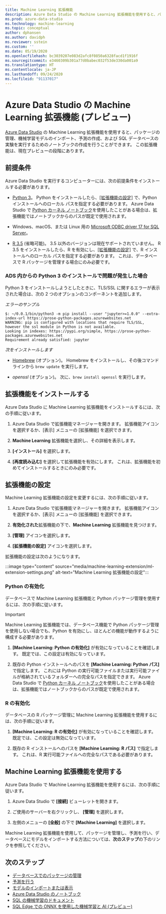 ```yaml
---
title: Machine Learning 拡張機能
description: Azure Data Studio の Machine Learning 拡張機能を使用すると、パッケージの管理、機械学習モデルのインポート、予測の作成、および SQL データベースの実験を実行するためのノートブックの作成を行うことができます。
ms.prod: azure-data-studio
ms.technology: machine-learning
ms.topic: conceptual
author: dphansen
ms.author: davidph
ms.reviewer: sstein
ms.custom: ''
ms.date: 05/19/2020
ms.openlocfilehash: bc3039207e083d2afc8f0850a6328facd1f1916f
ms.sourcegitcommit: e3460309b301a77d0babec032f53de330da001a9
ms.translationtype: HT
ms.contentlocale: ja-JP
ms.lasthandoff: 09/24/2020
ms.locfileid: "91137017"
---
```

# <a name="machine-learning-extension-for-azure-data-studio-preview"></a>Azure Data Studio の Machine Learning 拡張機能 (プレビュー)

[Azure Data Studio](../what-is.md) の Machine Learning 拡張機能を使用すると、パッケージの管理、機械学習モデルのインポート、予測の作成、および SQL データベースの実験を実行するためのノートブックの作成を行うことができます。 この拡張機能は、現在プレビューの段階にあります。

## <a name="prerequisites"></a>前提条件

Azure Data Studio を実行するコンピューターには、次の前提条件をインストールする必要があります。

- [Python 3](https://www.python.org/downloads/)。 Python をインストールしたら、[[拡張機能の設定]](#settings) で、Python インストールへのローカル パスを指定する必要があります。 Azure Data Studio で [Python カーネル ノートブック](../notebooks-tutorial-python-kernel.md)を使用したことがある場合は、拡張機能ではノートブックからのパスが既定で使用されます。

- Windows、macOS、または Linux 用の [Microsoft ODBC driver 17 for SQL Server](../../connect/odbc/download-odbc-driver-for-sql-server.md)。

- [R 3.5](https://www.r-project.org/) (省略可能)。 3\.5 以外のバージョンは現在サポートされていません。 R 3.5 をインストールしたら、R を有効にし、[[拡張機能の設定]](#settings) で、R インストールへのローカル パスを指定する必要があります。 これは、データベースで R パッケージを管理する場合にのみ必要です。

### <a name="trouble-installing-python-3-from-within-ads"></a>ADS 内からの Python 3 のインストールで問題が発生した場合

Python 3 をインストールしようとしたときに、TLS/SSL に関するエラーが表示された場合は、次の 2 つのオプションのコンポーネントを追加します。

_エラーのサンプル_
```
$: ~/0.0.1/bin/python3 -m pip install --user "jupyter>=1.0.0" --extra-index-url https://prose-python-packages.azurewebsites.net
WARNING: pip is configured with locations that require TLS/SSL, however the ssl module in Python is not available.
Looking in indexes: https://pypi.org/simple, https://prose-python-packages.azurewebsites.net
Requirement already satisfied: jupyter
```

_次をインストールします_

- [Homebrew](https://brew.sh) (オプション)。 Homebrew をインストールし、その後コマンド ラインから `brew update` を実行します。

- *openssl* (オプション)。 次に、`brew install openssl` を実行します。

## <a name="install-the-extension"></a>拡張機能をインストールする

Azure Data Studio に Machine Learning 拡張機能をインストールするには、次の手順に従います。

1. Azure Data Studio で拡張機能マネージャーを開きます。 拡張機能アイコンを選択するか、[表示] メニューの [拡張機能] を選択できます。

1. **Machine Learning** 拡張機能を選択し、その詳細を表示します。

1. **[インストール]** を選択します。

1. **[再度読み込む]** を選択して拡張機能を有効にします。 これは、拡張機能を初めてインストールするときにのみ必要です。

<a name="settings"></a>

## <a name="extension-settings"></a>拡張機能の設定

Machine Learning 拡張機能の設定を変更するには、次の手順に従います。

1. Azure Data Studio で拡張機能マネージャーを開きます。 拡張機能アイコンを選択するか、[表示] メニューの [拡張機能] を選択できます。

1. **有効化された**拡張機能の下で、**Machine Learning** 拡張機能を見つけます。

1. **[管理]** アイコンを選択します。

1. **[拡張機能の設定]** アイコンを選択します。

拡張機能の設定は次のようになります。

:::image type="content" source="media/machine-learning-extension/ml-extension-settings.png" alt-text="Machine Learning 拡張機能の設定":::

### <a name="enable-python"></a>Python の有効化

データベースで Machine Learning 拡張機能と Python パッケージ管理を使用するには、次の手順に従います。

> [!IMPORTANT]
> Machine Learning 拡張機能では、データベース機能で Python パッケージ管理を使用しない場合でも、Python を有効にし、ほとんどの機能が動作するように構成する必要があります。

1. **[Machine Learning: Python の有効化]** が有効になっていることを確認します。 既定では、この設定は有効になっています。

1. 既存の Python インストールへのパスを **[Machine Learning: Python パス]** で指定します。 これには Python の実行可能ファイルまたは実行可能ファイルが格納されているフォルダーへの完全なパスを指定できます。 Azure Data Studio で [Python カーネル ノートブック](../notebooks-tutorial-python-kernel.md)を使用したことがある場合は、拡張機能ではノートブックからのパスが既定で使用されます。

### <a name="enable-r"></a>R の有効化

データベースの R パッケージ管理に Machine Learning 拡張機能を使用するには、次の手順に従います。

1. **[Machine Learning: R の有効化]** が有効になっていることを確認します。 既定では、この設定は無効になっています。

1. 既存の R インストールへのパスを **[Machine Learning: R パス]** で指定します。 これは、R 実行可能ファイルへの完全なパスである必要があります。 

## <a name="use-the-machine-learning-extension"></a>Machine Learning 拡張機能を使用する

Azure Data Studio で Machine Learning 拡張機能を使用するには、次の手順に従います。

1. Azure Data Studio で **[接続]** ビューレットを開きます。

1. ご使用のサーバーを右クリックし、 **[管理]** を選択します。

1. 左側のメニューの **[全般]** の下で **[Machine Learning]** を選択します。

Machine Learning 拡張機能を使用して、パッケージを管理し、予測を行い、データベースにモデルをインポートする方法については、**次のステップ**の下のリンクを参照してください。

## <a name="next-steps"></a>次のステップ

- [データベースでのパッケージの管理](machine-learning-extension-manage-packages.md)
- [予測を行う](machine-learning-extension-predictions.md)
- [モデルのインポートまたは表示](machine-learning-extension-import-view-models.md)
- [Azure Data Studio のノートブック](../notebooks-guidance.md)
- [SQL の機械学習のドキュメント](../../machine-learning/index.yml)
- [SQL Edge での ONNX を使用した機械学習と AI (プレビュー)](/azure/azure-sql-edge/onnx-overview)